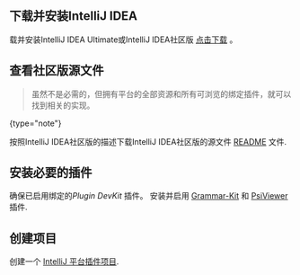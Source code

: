 [//]: # (title: 1. Prerequisites)

<!-- Copyright 2000-2020 JetBrains s.r.o. and other contributors. Use of this source code is governed by the Apache 2.0 license that can be found in the LICENSE file. -->

<include src="language_and_filetype.md" include-id="custom_language_tutorial_header"></include>

## 下载并安装IntelliJ IDEA
载并安装IntelliJ IDEA Ultimate或IntelliJ IDEA社区版  [点击下载](https://www.jetbrains.com/idea/download/) 。

## 查看社区版源文件
 > 虽然不是必需的，但拥有平台的全部资源和所有可浏览的绑定插件，就可以找到相关的实现。
 >
 {type="note"}

按照IntelliJ IDEA社区版的描述下载IntelliJ IDEA社区版的源文件 [README](upsource:///README.md) 文件.

## 安装必要的插件
确保已启用绑定的*Plugin DevKit* 插件。
安装并启用 [Grammar-Kit](https://plugins.jetbrains.com/plugin/6606-grammar-kit) 和 [PsiViewer](https://plugins.jetbrains.com/plugin/227-psiviewer) 插件.

## 创建项目
创建一个 [IntelliJ 平台插件项目](gradle_prerequisites.md).
